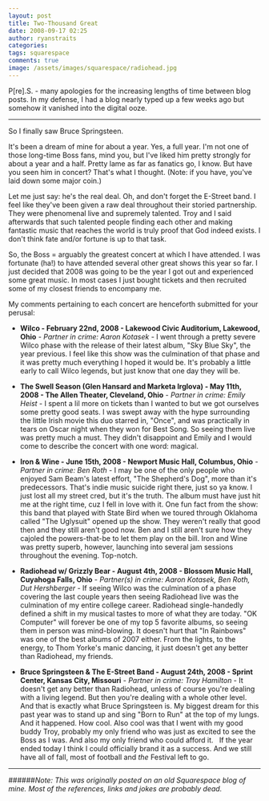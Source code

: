 ```yaml
---
layout: post
title: Two-Thousand Great
date: 2008-09-17 02:25
author: ryanstraits
categories: 
tags: squarespace
comments: true
image: /assets/images/squarespace/radiohead.jpg
---
```


P[re].S. - many apologies for the increasing lengths of time between blog posts. In my defense, I had a blog nearly typed up a few weeks ago but somehow it vanished into the digital ooze.

---

So I finally saw Bruce Springsteen.

It's been a dream of mine for about a year. Yes, a full year. I'm not one of those long-time Boss fans, mind you, but I've liked him pretty strongly for about a year and a half. Pretty lame as far as fanatics go, I know. But have you seen him in concert? That's what I thought. (Note: if you have, you've laid down some major coin.)

Let me just say: he's the real deal. Oh, and don't forget the E-Street band. I feel like they've been given a raw deal throughout their storied partnership. They were phenomenal live and supremely talented. Troy and I said afterwards that such talented people finding each other and making fantastic music that reaches the world is truly proof that God indeed exists. I don't think fate and/or fortune is up to that task.

So, the Boss = arguably the greatest concert at which I have attended. I was fortunate (ha!) to have attended several other great shows this year so far. I just decided that 2008 was going to be the year I got out and experienced some great music. In most cases I just bought tickets and then recruited some of my closest friends to encompany me.

My comments pertaining to each concert are henceforth submitted for your perusal:

+ **Wilco - February 22nd, 2008 - Lakewood Civic Auditorium, Lakewood, Ohio** - *Partner in crime: Aaron Kotasek* - I went through a pretty severe Wilco phase with the release of their latest album, "Sky Blue Sky", the year previous. I feel like this show was the culmination of that phase and it was pretty much everything I hoped it would be. It's probably a little early to call Wilco legends, but just know that one day they will be.

+ **The Swell Season (Glen Hansard and Marketa Irglova) - May 11th, 2008 - The Allen Theater, Cleveland, Ohio** - *Partner in crime: Emily Heist* - I spent a lil more on tickets than I wanted to but we got ourselves some pretty good seats. I was swept away with the hype surrounding the little Irish movie this duo starred in, "Once", and was practically in tears on Oscar night when they won for Best Song. So seeing them live was pretty much a must. They didn't disappoint and Emily and I would come to describe the concert with one word: magical.

+ **Iron & Wine - June 15th, 2008 - Newport Music Hall, Columbus, Ohio** - *Partner in crime: Ben Roth* - I may be one of the only people who enjoyed Sam Beam's latest effort, "The Shepherd's Dog", more than it's predecessors. That's indie music suicide right there, just so ya know. I just lost all my street cred, but it's the truth. The album must have just hit me at the right time, cuz I fell in love with it. One fun fact from the show: this band that played with State Bird when we toured through Oklahoma called "The Uglysuit" opened up the show. They weren't really that good then and they still aren't good now. Ben and I still aren't sure how they cajoled the powers-that-be to let them play on the bill. Iron and Wine was pretty superb, however, launching into several jam sessions throughout the evening. Top-notch.

+ **Radiohead w/ Grizzly Bear - August 4th, 2008 - Blossom Music Hall, Cuyahoga Falls, Ohio** - *Partner(s) in crime: Aaron Kotasek, Ben Roth, Dut Hershberger* - If seeing Wilco was the culmination of a phase covering the last couple years then seeing Radiohead live was the culmination of my entire college career. Radiohead single-handedly defined a shift in my musical tastes to more of what they are today. "OK Computer" will forever be one of my top 5 favorite albums, so seeing them in person was mind-blowing. It doesn't hurt that "In Rainbows" was one of the best albums of 2007 either. From the lights, to the energy, to Thom Yorke's manic dancing, it just doesn't get any better than Radiohead, my friends.

+ **Bruce Springsteen & The E-Street Band - August 24th, 2008 - Sprint Center, Kansas City, Missouri** - *Partner in crime: Troy Hamilton* - It doesn't get any better than Radiohead, unless of course you're dealing with a living legend. But then you're dealing with a whole other level. And that is exactly what Bruce Springsteen is. My biggest dream for this past year was to stand up and sing "Born to Run" at the top of my lungs. And it happened. How cool. Also cool was that I went with my good buddy Troy, probably my only friend who was just as excited to see the Boss as I was. And also my only friend who could afford it.
 
If the year ended today I think I could officially brand it as a success. And we still have all of fall, most of football and *the* Festival left to go.

---

######*Note: This was originally posted on an old Squarespace blog of mine. Most of the references, links and jokes are probably dead.*
